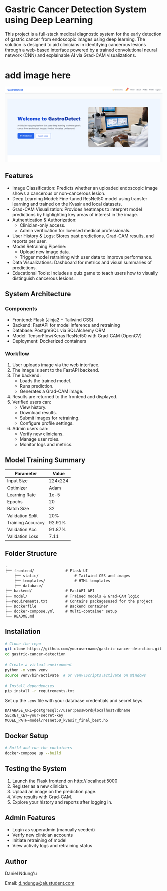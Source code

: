 # Gastric Cancer Detection System using Deep Learning

This project is a full-stack medical diagnostic system for the early detection of gastric cancer from endoscopic images using deep learning. The solution is designed to aid clinicians in identifying cancerous lesions through a web-based interface powered by a trained convolutional neural network (CNN) and explainable AI via Grad-CAM visualizations.

# add image here
![Gastric Cancer Detection System](./images/gstroDetect_screenshot.png)

## Features

- Image Classification: Predicts whether an uploaded endoscopic image shows a cancerous or non-cancerous lesion.
- Deep Learning Model: Fine-tuned ResNet50 model using transfer learning and trained on the Kvasir and local datasets.
- Grad-CAM Visualization: Provides heatmaps to interpret model predictions by highlighting key areas of interest in the image.
- Authentication & Authorization:
  - Clinician-only access.
  - Admin verification for licensed medical professionals.
- User History & Logs: Stores past predictions, Grad-CAM results, and reports per user.
- Model Retraining Pipeline:
  - Upload new image data.
  - Trigger model retraining with user data to improve performance.
- Data Visualizations: Dashboard for metrics and visual summaries of predictions.
- Educational Tools: Includes a quiz game to teach users how to visually distinguish cancerous lesions.

## System Architecture

### Components

- Frontend: Flask (Jinja2 + Tailwind CSS)
- Backend: FastAPI for model inference and retraining
- Database: PostgreSQL via SQLAlchemy ORM
- Model: TensorFlow/Keras ResNet50 with Grad-CAM (OpenCV)
- Deployment: Dockerized containers

### Workflow

1. User uploads image via the web interface.
2. The image is sent to the FastAPI backend.
3. The backend:
   - Loads the trained model.
   - Runs prediction.
   - Generates a Grad-CAM image.
4. Results are returned to the frontend and displayed.
5. Verified users can:
   - View history.
   - Download results.
   - Submit images for retraining.
   - Configure profile settings.
6. Admin users can:
   - Verify new clinicians.
   - Manage user roles.
   - Monitor logs and metrics.

## Model Training Summary

| Parameter         | Value               |
|------------------|---------------------|
| Input Size       | 224x224             |
| Optimizer        | Adam                |
| Learning Rate    | 1e-5                |
| Epochs           | 20                  |
| Batch Size       | 32                  |
| Validation Split | 20%                 |
| Training Accuracy| 92.91%              |
| Validation Acc   | 91.87%              |
| Validation Loss  | 7.11                |

## Folder Structure

```
.
├── frontend/              # Flask UI
    ├── static/                # Tailwind CSS and images
    ├── templates/             # HTML templates
    ├── database/              
├── backend/               # FastAPI API
├── model/                 # Trained models & Grad-CAM logic
├──requirements.txt        # Contains packagesused for the project
├── Dockerfile             # Backend container
├── docker-compose.yml     # Multi-container setup
└── README.md              
```

## Installation

```bash
# Clone the repo
git clone https://github.com/yourusername/gastric-cancer-detection.git
cd gastric-cancer-detection

# Create a virtual environment
python -m venv venv
source venv/bin/activate  # or venv\Scripts\activate on Windows

# Install dependencies
pip install -r requirements.txt
```

Set up the `.env` file with your database credentials and secret keys.

```env
DATABASE_URL=postgresql://user:password@localhost/dbname
SECRET_KEY=your-secret-key
MODEL_PATH=model/resnet50_kvasir_final_best.h5
```

## Docker Setup

```bash
# Build and run the containers
docker-compose up --build
```

## Testing the System

1. Launch the Flask frontend on http://localhost:5000
2. Register as a new clinician.
3. Upload an image on the prediction page.
4. View results with Grad-CAM.
5. Explore your history and reports after logging in.

## Admin Features

- Login as superadmin (manually seeded)
- Verify new clinician accounts
- Initiate retraining of model
- View activity logs and retraining status

## Author

Daniel Ndung'u 

Email: d.ndungu@alustudent.com

